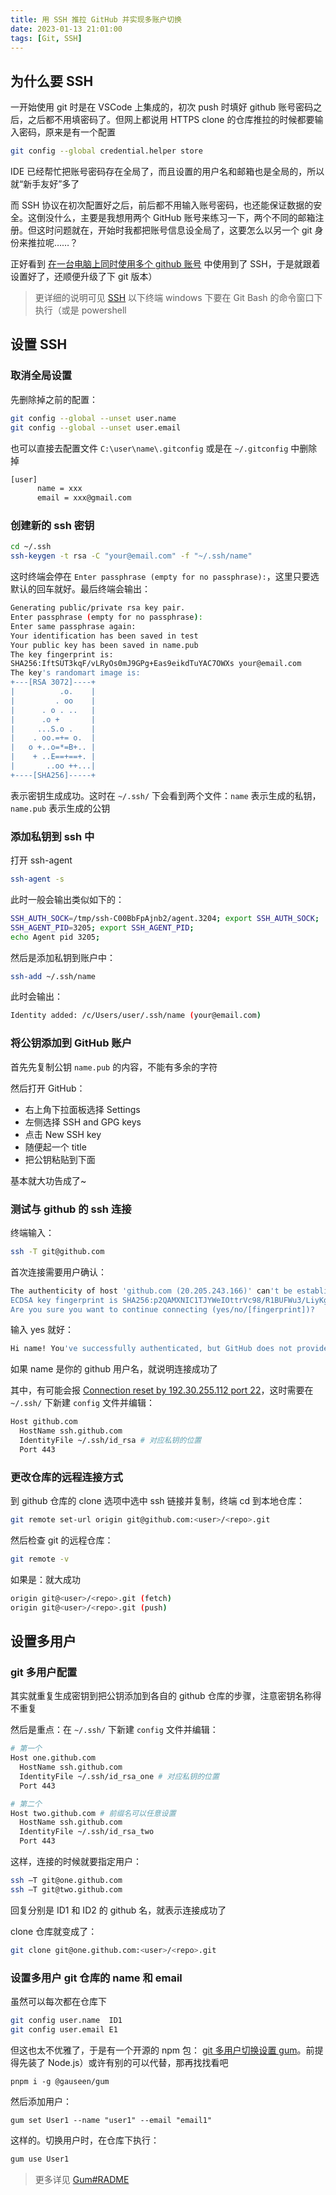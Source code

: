 ```yaml
---
title: 用 SSH 推拉 GitHub 并实现多账户切换
date: 2023-01-13 21:01:00
tags: [Git, SSH]
---
```


## 为什么要 SSH

一开始使用 git 时是在 VSCode 上集成的，初次 push 时填好 github 账号密码之后，之后都不用填密码了。但网上都说用 HTTPS clone 的仓库推拉的时候都要输入密码，原来是有一个配置

```bash
git config --global credential.helper store
```

IDE 已经帮忙把账号密码存在全局了，而且设置的用户名和邮箱也是全局的，所以就“新手友好”多了

而 SSH 协议在初次配置好之后，前后都不用输入账号密码，也还能保证数据的安全。这倒没什么，主要是我想用两个 GitHub 账号来练习一下，两个不同的邮箱注册。但这时问题就在，开始时我都把账号信息设全局了，这要怎么以另一个 git 身份来推拉呢……？

正好看到 [在一台电脑上同时使用多个 github 账号](https://blog.csdn.net/qq_43199318/article/details/103469792) 中使用到了 SSH，于是就跟着设置好了，还顺便升级了下 git 版本）

> 更详细的说明可见 [SSH](../../note/cs/software/ssh.md)
> 以下终端 windows 下要在 Git Bash 的命令窗口下执行（或是 powershell

## 设置 SSH

### 取消全局设置

先删除掉之前的配置：

```bash
git config --global --unset user.name
git config --global --unset user.email
```

也可以直接去配置文件 `C:\user\name\.gitconfig` 或是在 `~/.gitconfig` 中删除掉

```bash
[user]
      name = xxx
      email = xxx@gmail.com
```

### 创建新的 ssh 密钥

```bash
cd ~/.ssh
ssh-keygen -t rsa -C "your@email.com" -f "~/.ssh/name"
```

这时终端会停在 `Enter passphrase (empty for no passphrase):`，这里只要选默认的回车就好。最后终端会输出：

```bash
Generating public/private rsa key pair.
Enter passphrase (empty for no passphrase):
Enter same passphrase again:
Your identification has been saved in test
Your public key has been saved in name.pub
The key fingerprint is:
SHA256:IftSUT3kqF/vLRyOs0mJ9GPg+Eas9eikdTuYAC7OWXs your@email.com
The key's randomart image is:
+---[RSA 3072]----+
|          .o.    |
|         . oo    |
|      . o . ..   |
|      .o +       |
|     ...S.o .    |
|    . oo.=+= o.  |
|   o +..o=*=B+.. |
|    + ..E==+==+. |
|       ..oo ++...|
+----[SHA256]-----+
```

表示密钥生成成功。这时在 `~/.ssh/` 下会看到两个文件：`name` 表示生成的私钥，`name.pub` 表示生成的公钥

### 添加私钥到 ssh 中

打开 ssh-agent

```bash
ssh-agent -s
```

此时一般会输出类似如下的：

```bash
SSH_AUTH_SOCK=/tmp/ssh-C00BbFpAjnb2/agent.3204; export SSH_AUTH_SOCK;
SSH_AGENT_PID=3205; export SSH_AGENT_PID;
echo Agent pid 3205;
```

然后是添加私钥到账户中：

```bash
ssh-add ~/.ssh/name
```

此时会输出：

```bash
Identity added: /c/Users/user/.ssh/name (your@email.com)
```

### 将公钥添加到 GitHub 账户

首先先复制公钥 `name.pub` 的内容，不能有多余的字符

然后打开 GitHub：

- 右上角下拉面板选择 Settings
- 左侧选择 SSH and GPG keys
- 点击 New SSH key
- 随便起一个 title
- 把公钥粘贴到下面

基本就大功告成了~

### 测试与 github 的 ssh 连接

终端输入：

```bash
ssh -T git@github.com
```

首次连接需要用户确认：

```bash
The authenticity of host 'github.com (20.205.243.166)' can't be established.
ECDSA key fingerprint is SHA256:p2QAMXNIC1TJYWeIOttrVc98/R1BUFWu3/LiyKgUfQM.
Are you sure you want to continue connecting (yes/no/[fingerprint])?
```

输入 yes 就好：

```bash
Hi name! You've successfully authenticated, but GitHub does not provide shell access.
```

如果 name 是你的 github 用户名，就说明连接成功了

其中，有可能会报 [Connection reset by 192.30.255.112 port 22](https://stackoverflow.com/questions/15589682/ssh-connect-to-host-github-com-port-22-connection-timed-out)，这时需要在 `~/.ssh/` 下新建 `config` 文件并编辑：

```bash
Host github.com
  HostName ssh.github.com
  IdentityFile ~/.ssh/id_rsa # 对应私钥的位置
  Port 443
```

### 更改仓库的远程连接方式

到 github 仓库的 clone 选项中选中 ssh 链接并复制，终端 cd 到本地仓库：

```bash
git remote set-url origin git@github.com:<user>/<repo>.git
```

然后检查 git 的远程仓库：

```bash
git remote -v
```

如果是：就大成功

```bash
origin git@<user>/<repo>.git (fetch)
origin git@<user>/<repo>.git (push)
```

## 设置多用户

### git 多用户配置

其实就重复生成密钥到把公钥添加到各自的 github 仓库的步骤，注意密钥名称得不重复

然后是重点：在 `~/.ssh/` 下新建 `config` 文件并编辑：

```bash
# 第一个
Host one.github.com
  HostName ssh.github.com
  IdentityFile ~/.ssh/id_rsa_one # 对应私钥的位置
  Port 443

# 第二个
Host two.github.com # 前缀名可以任意设置
  HostName ssh.github.com
  IdentityFile ~/.ssh/id_rsa_two
  Port 443
```

这样，连接的时候就要指定用户：

```bash
ssh –T git@one.github.com
ssh –T git@two.github.com
```

回复分别是 ID1 和 ID2 的 github 名，就表示连接成功了

clone 仓库就变成了：

```bash
git clone git@one.github.com:<user>/<repo>.git
```

### 设置多用户 git 仓库的 name 和 email

虽然可以每次都在仓库下

```bash
git config user.name  ID1
git config user.email E1
```

但这也太不优雅了，于是有一个开源的 npm 包： [git 多用户切换设置 gum](https://github.com/gauseen/gum)。前提得先装了 Node.js）或许有别的可以代替，那再找找看吧

```shell
pnpm i -g @gauseen/gum
```

然后添加用户：

```shell
gum set User1 --name "user1" --email "email1"
```

这样的。切换用户时，在仓库下执行：

```bash
gum use User1
```

> 更多详见 [Gum#RADME](https://github.com/gauseen/gum#index)
